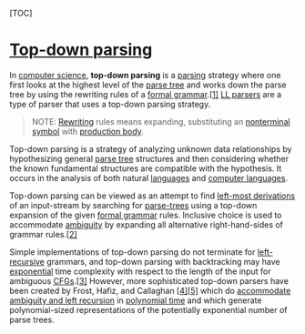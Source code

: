 [TOC]



# [Top-down parsing](https://en.wikipedia.org/wiki/Top-down_parsing)

In [computer science](https://en.wikipedia.org/wiki/Computer_science), **top-down parsing** is a [parsing](https://en.wikipedia.org/wiki/Parsing) strategy where one first looks at the highest level of the [parse tree](https://en.wikipedia.org/wiki/Parse_tree) and works down the parse tree by using the rewriting rules of a [formal grammar](https://en.wikipedia.org/wiki/Formal_grammar).[[1\]](https://en.wikipedia.org/wiki/Top-down_parsing#cite_note-GruneJacobs2007-1) [LL parsers](https://en.wikipedia.org/wiki/LL_parser) are a type of parser that uses a top-down parsing strategy.

> NOTE: [Rewriting](https://en.wikipedia.org/wiki/Rewriting) rules means expanding, substituting an  [nonterminal symbol](https://en.wikipedia.org/wiki/Nonterminal_symbol) with [production body](https://en.wikipedia.org/wiki/Production_(computer_science)).

Top-down parsing is a strategy of analyzing unknown data relationships by hypothesizing general [parse tree](https://en.wikipedia.org/wiki/Parse_tree) structures and then considering whether the known fundamental structures are compatible with the hypothesis. It occurs in the analysis of both natural [languages](https://en.wikipedia.org/wiki/Language) and [computer languages](https://en.wikipedia.org/wiki/Computer_language).

Top-down parsing can be viewed as an attempt to find [left-most derivations](https://en.wikipedia.org/wiki/Context-free_grammar#Derivations_and_syntax_trees) of an input-stream by searching for [parse-trees](https://en.wikipedia.org/wiki/Parse_tree) using a top-down expansion of the given [formal grammar](https://en.wikipedia.org/wiki/Formal_grammar) rules. Inclusive choice is used to accommodate [ambiguity](https://en.wikipedia.org/wiki/Syntactic_ambiguity) by expanding all alternative right-hand-sides of grammar rules.[[2\]](https://en.wikipedia.org/wiki/Top-down_parsing#cite_note-AhoSethiUllman_1986-2)

Simple implementations of top-down parsing do not terminate for [left-recursive](https://en.wikipedia.org/wiki/Left_recursion) grammars, and top-down parsing with backtracking may have [exponential](https://en.wikipedia.org/wiki/Exponential_time) time complexity with respect to the length of the input for ambiguous [CFGs](https://en.wikipedia.org/wiki/Context-free_grammar).[[3\]](https://en.wikipedia.org/wiki/Top-down_parsing#cite_note-AhoUllman_1972-3) However, more sophisticated top-down parsers have been created by Frost, Hafiz, and Callaghan [[4\]](https://en.wikipedia.org/wiki/Top-down_parsing#cite_note-FrostHafizCallaghan_2007-4)[[5\]](https://en.wikipedia.org/wiki/Top-down_parsing#cite_note-FrostHafizCallaghan_2008-5) which do [accommodate ambiguity and left recursion](https://en.wikipedia.org/wiki/Top-down_parsing#Accommodating_left_recursion_in_top-down_parsing) in [polynomial time](https://en.wikipedia.org/wiki/Time_complexity#Polynomial_time) and which generate polynomial-sized representations of the potentially exponential number of parse trees.


